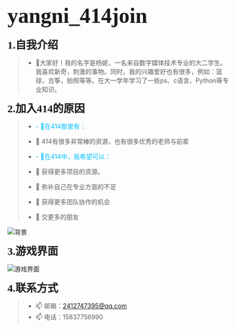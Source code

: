 
<!---
Yangmiemie0/Yangmiemie0 is a ✨ special ✨ repository because its `README.md` (this file) appears on your GitHub profile.
You can click the Preview link to take a look at your changes.
--->
# <font face="ink free" size = 10>yangni_414join</font>

**<font face="comic sans ms" size = 5>1.自我介绍</font>**

> - 👋大家好！我的名字是杨妮，一名来自数字媒体技术专业的大二学生。我喜欢新奇，刺激的事物。同时，我的兴趣爱好也有很多，例如：篮球，古筝，拍照等等。在大一学年学习了一些ps、c语言、Python等专业知识。

**<font face="comic sans ms" size = 5>2.加入414的原因</font>**

> * <font color = deepskyblue>- 👀在414那里有：</font>
>
> - 🌱 414有很多非常棒的资源，也有很多优秀的老师与前辈
>
> * <font color = deepskyblue>- 👀在414中，我希望可以：</font>
>
> - 🌱 获得更多项目的资源。
>
> - 🌱 弥补自己在专业方面的不足
>
> - 🌱 获得更多团队协作的机会
>
> - 🌱 交更多的朋友

![背景](https://user-images.githubusercontent.com/90245897/132989956-73889a49-f007-4d3f-bb7b-e61e5809bdaa.jpg)


**<font face="comic sans ms" size = 5>3.游戏界面</font>**

![游戏界面](https://user-images.githubusercontent.com/90245897/132989957-71395537-10e2-49e4-a1fe-d36265d909d2.jpg)

**<font face="comic sans ms" size = 5>4.联系方式</font>**

>- 📫 邮箱：2412747395@qq.com
>- 📫 电话：15837756990
